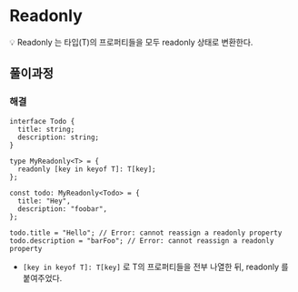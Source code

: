 # Readonly<T>

<aside>
💡 Readonly<T> 는 타입(T)의 프로퍼티들을 모두 readonly 상태로 변환한다.

</aside>

[](https://github.com/type-challenges/type-challenges/blob/main/questions/00007-easy-readonly/README.md)

## 풀이과정

### 해결

```tsx
interface Todo {
  title: string;
  description: string;
}

type MyReadonly<T> = {
  readonly [key in keyof T]: T[key];
};

const todo: MyReadonly<Todo> = {
  title: "Hey",
  description: "foobar",
};

todo.title = "Hello"; // Error: cannot reassign a readonly property
todo.description = "barFoo"; // Error: cannot reassign a readonly property
```

- `[key in keyof T]: T[key]` 로 T의 프로퍼티들을 전부 나열한 뒤, readonly 를 붙여주었다.
